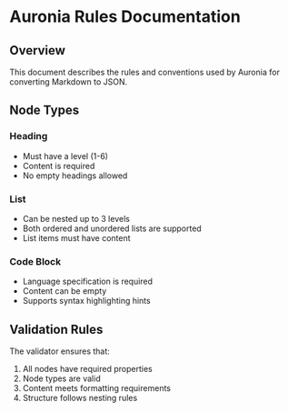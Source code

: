 # Auronia Rules Documentation

## Overview

This document describes the rules and conventions used by Auronia for converting Markdown to JSON.

## Node Types

### Heading
- Must have a level (1-6)
- Content is required
- No empty headings allowed

### List
- Can be nested up to 3 levels
- Both ordered and unordered lists are supported
- List items must have content

### Code Block
- Language specification is required
- Content can be empty
- Supports syntax highlighting hints

## Validation Rules

The validator ensures that:
1. All nodes have required properties
2. Node types are valid
3. Content meets formatting requirements
4. Structure follows nesting rules 